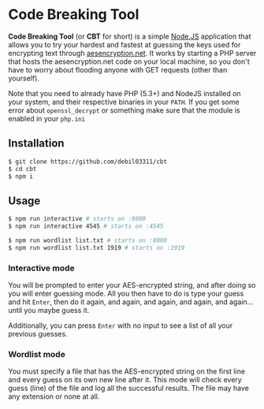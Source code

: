 # Code Breaking Tool

**Code Breaking Tool** (or **CBT** for short) is a simple [Node.JS](https://nodejs.dev/) application that allows you to try your hardest and fastest at guessing the keys used for encrypting text through [aesencryption.net](https://aesencryption.net). It works by starting a PHP server that hosts the aesencryption.net code on your local machine, so you don't have to worry about flooding anyone with GET requests (other than yourself).

Note that you need to already have PHP (5.3+) and NodeJS installed on your system, and their respective binaries in your `PATH`. If you get some error about `openssl_decrypt` or something make sure that the module is enabled in your `php.ini`

## Installation

```bash
$ git clone https://github.com/debil03311/cbt
$ cd cbt
$ npm i
```

## Usage

```bash
$ npm run interactive # starts on :8000
$ npm run interactive 4545 # starts on :4545

$ npm run wordlist list.txt # starts on :8000
$ npm run wordlist list.txt 1919 # starts on :1919
```

### Interactive mode

You will be prompted to enter your AES-encrypted string, and after doing so you will enter guessing mode. All you then have to do is type your guess and hit `Enter`, then do it again, and again, and again, and again, and again... until you maybe guess it.

Additionally, you can press `Enter` with no input to see a list of all your previous guesses.

### Wordlist mode

You must specify a file that has the AES-encrypted string on the first line and every guess on its own new line after it. This mode will check every guess (line) of the file and log all the successful results. The file may have any extension or none at all.